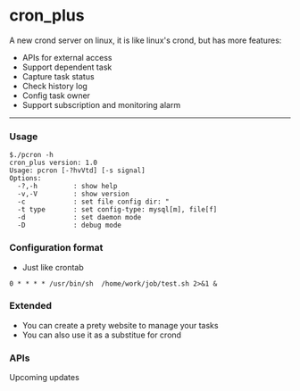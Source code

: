 cron_plus
===============

A new crond server on linux, it is like linux's crond, but has more features:
- APIs for external access
- Support dependent task
- Capture task status
- Check history log
- Config task owner
- Support subscription and monitoring alarm

------
### Usage

```
$./pcron -h
cron_plus version: 1.0
Usage: pcron [-?hvVtd] [-s signal] 
Options:
  -?,-h         : show help
  -v,-V         : show version
  -c            : set file config dir: "
  -t type       : set config-type: mysql[m], file[f]
  -d            : set daemon mode
  -D            : debug mode
```

### Configuration format
- Just like crontab
```
0 * * * * /usr/bin/sh  /home/work/job/test.sh 2>&1 &
```

### Extended
- You can create a prety website to manage your tasks
- You can also use it as a substitue for crond

### APIs
Upcoming updates

